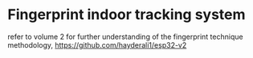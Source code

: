 # Fingerprint indoor tracking system
refer to volume 2 for further understanding of the fingerprint technique methodology, https://github.com/hayderali1/esp32-v2
